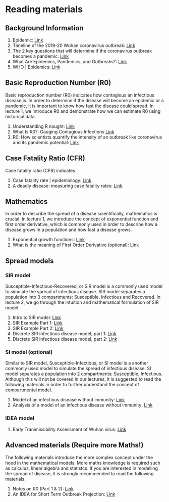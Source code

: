 # Reading materials

## Background Information
1. Epidemic: [Link](https://en.wikipedia.org/wiki/Epidemic)
2. Timeline of the 2019-20 Wuhan coronavirus outbreak: [Link](https://en.wikipedia.org/wiki/Timeline_of_the_2019%E2%80%9320_Wuhan_coronavirus_outbreak)
3. The 2 key questions that will determine if the coronavirus outbreak becomes a pandemic: [Link](https://www.vox.com/2020/1/28/21079946/coronavirus-china-wuhan-deaths-pandemic)
4. What Are Epidemics, Pandemics, and Outbreaks?: [Link](https://www.webmd.com/cold-and-flu/what-are-epidemics-pandemics-outbreaks)
5. WHO | Epidemics: [Link](https://www.who.int/leishmaniasis/epidemic/epidemics/en/)

## Basic Reproduction Number (R0)
Basic reproduction number (R0) indicates how contagious an infectious disease is. In order to determine if the disease will become an epidemic or a pandemic, it is important to know how fast the disease could spread. In lecture 1, we introduce R0 and demonstrate how we can estimate R0 using historical data.

1. Understanding R nought: [Link](https://youtu.be/jKUGZvW99os)
2. What Is R0?: Gauging Contagious Infections  [Link](https://www.healthline.com/health/r-nought-reproduction-number)
3. R0: How scientists quantify the intensity of an outbreak like coronavirus and its pandemic potential: [Link](http://theconversation.com/r0-how-scientists-quantify-the-intensity-of-an-outbreak-like-coronavirus-and-its-pandemic-potential-130777)

## Case Fatality Ratio (CFR)
Case fatality ratio (CFR) indicates 

1. Case fatality rate | epidemiology: [Link](https://www.britannica.com/science/case-fatality-rate)
2. A deadly disease: measuring case fatality rates: [Link](https://youtu.be/pXY_KM_3kLU)

## Mathematics
In order to describe the spread of a disease scientifically, mathematics is crucial. In lecture 1, we introduce the concept of exponential function and first order derivative, which is commonly used in order to describe how a disease grows in a population and how fast a disease grows.

1. Exponential growth functions: [Link](https://youtu.be/6WMZ7J0wwMI)
2. What is the meaning of First Order Derivative (optional): [Link](https://www.mathwarehouse.com/calculus/derivatives/what-is-meaning-of-first-order-derivative.php)

## Spread models
### SIR model
Susceptible-Infectious-Recovered, or SIR model is a commonly used model to simulate the spread of infectious disease. SIR model separates a population into 3 compartments: Susceptible, Infectious and Recovered.  In lecture 2, we go through the intuition and mathematical formulation of SIR model.

1. Intro to SIR model: [Link](https://youtu.be/w5obThfgEyw)
2. SIR Example Part 1: [Link](https://youtu.be/yxJUvmngBno)
3. SIR Example Part 2: [Link](https://youtu.be/gYSCJ7u6JwU)
4. Discrete SIR infectious disease model, part 1: [Link](https://youtu.be/5y8ZJnsEBvU)
5. Discrete SIR infectious disease model, part 2: [Link](https://youtu.be/0k2cA8nYQiA)

### SI model (optional)
Similar to SIR model, Susceptible-Infectious, or SI model is a another commonly used model to simulate the spread of infectious disease. SI model separates a population into 2 compartments: Susceptible, Infectious. Although this will not be covered in our lectures, it is suggested to read the following materials in order to further understand the concept of compartmental model.

1. Model of an infectious disease without immunity: [Link](https://youtu.be/GqOgEjfJhlc)
2. Analysis of a model of an infectious disease without immunity: [Link](https://youtu.be/DYhZWXdOoJ0)

### IDEA model
1. Early Tranimissibility Assessment of Wuhan virus: [Link](https://github.com/eMALI-IO/2019-nCoV/blob/master/Reading%20material/Paper/Early%20Tranimissibility%20Assessment%20of%20Wuhan%20virus.pdf)

## Advanced materials (Require more Maths!)
The following materials introduce the more complex concept under the hood in the mathematical models. More maths knowledge is required such as calculus, linear algebra and statistcs. If you are interested in modelling the spread of disease, it is strongly recommended to read the following materials.

1. Notes on R0 (Part 1 & 2): [Link](https://github.com/eMALI-IO/2019-nCoV/blob/master/Reading%20material/Paper/Notes-on-R0.pdf)
2. An IDEA for Short Term Outbreak Projection: [Link](https://github.com/eMALI-IO/2019-nCoV/blob/master/Reading%20material/Paper/An%20IDEA%20for%20Short%20Term%20Outbreak%20Projection.pdf)

